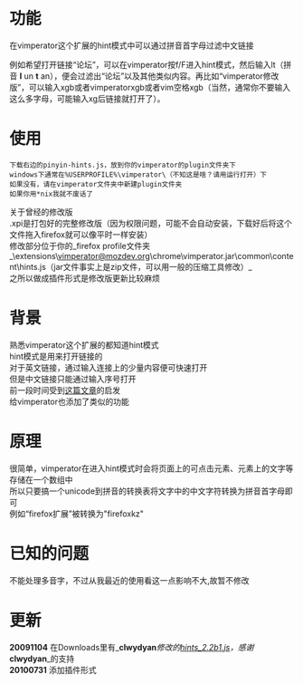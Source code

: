 # 功能 #
在vimperator这个扩展的hint模式中可以通过拼音首字母过滤中文链接

例如希望打开链接“论坛”，可以在vimperator按f/F进入hint模式，然后输入lt（拼音 **l** un **t** an），便会过滤出“论坛”以及其他类似内容。再比如“vimperator修改版”，可以输入xgb或者vimperatorxgb或者vim空格xgb（当然，通常你不要输入这么多字母，可能输入xg后链接就打开了）。

# 使用 #
```
下载右边的pinyin-hints.js，放到你的vimperator的plugin文件夹下
windows下通常在%USERPROFILE%\vimperator\（不知这是啥？请用运行打开）下
如果没有，请在vimperator文件夹中新建plugin文件夹
如果你用*nix我就不废话了
```
关于曾经的修改版<br />
.xpi是打包好的完整修改版（因为权限问题，可能不会自动安装，下载好后将这个文件拖入firefox就可以像平时一样安装）<br />
修改部分位于你的\_firefox profile文件夹_\extensions\vimperator@mozdev.org\chrome\vimperator.jar\common\content\hints.js（jar文件事实上是zip文件，可以用一般的压缩工具修改）_<br />
之所以做成插件形式是修改版更新比较麻烦<br />

# 背景 #
熟悉vimperator这个扩展的都知道hint模式<br />
hint模式是用来打开链接的<br />
对于英文链接，通过输入连接上的少量内容便可快速打开<br />
但是中文链接只能通过输入序号打开<br />
前一段时间受到[这篇文章](http://xbeta.info/tc-pinyin-quicksearch.htm)的启发<br />
给vimperator也添加了类似的功能<br />

# 原理 #
很简单，vimperator在进入hint模式时会将页面上的可点击元素、元素上的文字等存储在一个数组中<br />
所以只要搞一个unicode到拼音的转换表将文字中的中文字符转换为拼音首字母即可<br />
例如“firefox扩展”被转换为"firefoxkz"<br />

# 已知的问题 #
不能处理多音字，不过从我最近的使用看这一点影响不大,故暂不修改

# 更新 #
**20091104** 在Downloads里有_**clwydyan**_修改的[hints\_2.2b1.js](http://pinyin-hints-vimperator.googlecode.com/files/hints_2.2b1.js)，感谢_**clwydyan**_的支持<br />
**20100731** 添加插件形式